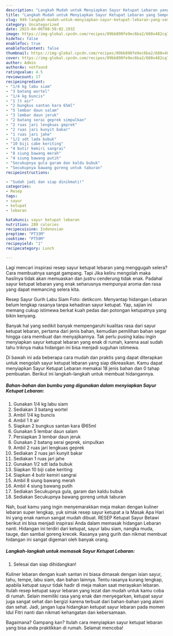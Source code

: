 ```yaml
---
description: "Langkah Mudah untuk Menyiapkan Sayur Ketupat Lebaran yang Sempurna, Buat Buka Puasa}"
title: "Langkah Mudah untuk Menyiapkan Sayur Ketupat Lebaran yang Sempurna, Buat Buka Puasa}"
slug: 949-langkah-mudah-untuk-menyiapkan-sayur-ketupat-lebaran-yang-sempurna-buat-buka-puasa
category: Uncategorized
date: 2023-04-06T08:50:02.193Z
image: https://img-global.cpcdn.com/recipes/09bb890fe9ec6ba2/680x482cq70/sayur-ketupat-lebaran-foto-resep-utama.jpg
hideToc: false
enableToc: true
enableTocContent: false
thumbnail: https://img-global.cpcdn.com/recipes/09bb890fe9ec6ba2/680x482cq70/sayur-ketupat-lebaran-foto-resep-utama.jpg
cover: https://img-global.cpcdn.com/recipes/09bb890fe9ec6ba2/680x482cq70/sayur-ketupat-lebaran-foto-resep-utama.jpg
author: Admin
authorAv: notfound
ratingvalue: 4.5
reviewcount: 17
recipeingredient:
- "1/4 kg labu siam"
- "3 batang wortel"
- "1/4 kg buncis"
- "1 lt air"
- "2 bungkus santan kara 65ml"
- "5 lembar daun salam"
- "3 lembar daun jeruk"
- "2 batang serai geprek simpulkan"
- "2 ruas jari lengkuas geprek"
- "2 ruas jari kunyit bakar"
- "1 ruas jari jahe"
- "1/2 sdt lada bubuk"
- "10 biji cabe keriting"
- "4 butir kemiri sangrai"
- "8 siung bawang merah"
- "4 siung bawang putih"
- "Secukupnya gula garam dan kaldu bubuk"
- "Secukupnya bawang goreng untuk taburan"
recipeinstructions:

- "Sudah jadi dan siap dinikmati!"
categories:
- Resep
tags:
- sayur
- ketupat
- lebaran

katakunci: sayur ketupat lebaran 
nutrition: 289 calories
recipecuisine: Indonesian
preptime: "PT33M"
cooktime: "PT59M"
recipeyield: "1"
recipecategory: Lunch

---
```



Lagi mencari inspirasi resep sayur ketupat lebaran yang menggugah selera? Cara membuatnya sangat gampang. Tapi Jika keliru mengolah maka hasilnya tidak akan memuaskan dan justru cenderung tidak enak. Padahal sayur ketupat lebaran yang enak seharusnya mempunyai aroma dan rasa yang dapat memancing selera kita.


Resep Sayur Gurih Labu Siam Foto: detikcom. Menyantap hidangan Lebaran belum lengkap rasanya tanpa kehadiran sayur ketupat. Yap, sajian ini memang cukup istimewa berkat kuah pedas dan potongan ketupatnya yang bikin kenyang.

Banyak hal yang sedikit banyak mempengaruhi kualitas rasa dari sayur ketupat lebaran, pertama dari jenis bahan, kemudian pemilihan bahan segar hingga cara membuat dan menyajikannya. Tak perlu pusing kalau ingin menyiapkan sayur ketupat lebaran yang enak di rumah, karena asal sudah tahu triknya maka hidangan ini bisa menjadi suguhan istimewa.


Di bawah ini ada beberapa cara mudah dan praktis yang dapat diterapkan untuk mengolah sayur ketupat lebaran yang siap dikreasikan. Kamu dapat menyiapkan Sayur Ketupat Lebaran memakai 18 jenis bahan dan 0 tahap pembuatan. Berikut ini langkah-langkah untuk membuat hidangannya.

<!--inarticleads1-->

##### Bahan-bahan dan bumbu yang digunakan dalam menyiapkan Sayur Ketupat Lebaran:

1. Gunakan 1/4 kg labu siam
1. Sediakan 3 batang wortel
1. Ambil 1/4 kg buncis
1. Ambil 1 lt air
1. Siapkan 2 bungkus santan kara @65ml
1. Gunakan 5 lembar daun salam
1. Persiapkan 3 lembar daun jeruk
1. Gunakan 2 batang serai geprek, simpulkan
1. Ambil 2 ruas jari lengkuas geprek
1. Sediakan 2 ruas jari kunyit bakar
1. Sediakan 1 ruas jari jahe
1. Gunakan 1/2 sdt lada bubuk
1. Siapkan 10 biji cabe keriting
1. Siapkan 4 butir kemiri sangrai
1. Ambil 8 siung bawang merah
1. Ambil 4 siung bawang putih
1. Sediakan Secukupnya gula, garam dan kaldu bubuk
1. Sediakan Secukupnya bawang goreng untuk taburan


Nah, buat kamu yang ingin menyemarakkan meja makan dengan kuliner lebaran super lengkap, yuk simak resep sayur ketupat a la Masak Apa Hari Ini yang enak namun sangat mudah dibuat. RESEP Ketupat Sayur Betawi berikut ini bisa menjadi inspirasi Anda dalam memasak hidangan Lebaran nanti. Hidangan ini terdiri dari ketupat, sayur labu siam, nangka muda, tauge, dan sambal goreng krecek. Rasanya yang gurih dan nikmat membuat hidangan ini sangat digemari oleh banyak orang. 

<!--inarticleads2-->

##### Langkah-langkah untuk memasak Sayur Ketupat Lebaran:


1. Selesai dan siap dihidangkan!

Kuliner lebaran dengan kuah santan ini biasa dimasak dengan isian sayur, tahu, tempe, labu siam, dan bahan lainnya. Tentu rasanya kurang lengkap, apabila ketupat sayur tidak hadir di meja makan saat merayakan lebaran. Itulah resep ketupat sayur lebaran yang lezat dan mudah untuk kamu coba di rumah. Selain memiliki rasa yang enak dan menyegarkan, ketupat sayur juga sangat sehat dan bergizi karena terbuat dari bahan-bahan yang alami dan sehat. Jadi, jangan lupa hidangkan ketupat sayur lebaran pada momen Idul Fitri nanti dan nikmati kehangatan dan kebersamaan. 

Bagaimana? Gampang kan? Itulah cara menyiapkan sayur ketupat lebaran yang bisa anda praktikkan di rumah. Selamat mencoba!

